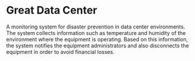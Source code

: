 # Great Data Center

A monitoring system for disaster prevention in data center environments. The system collects information such as temperature and humidity of the environment where the equipment is operating. Based on this information, the system notifies the equipment administrators and also disconnects the equipment in order to avoid financial losses.
